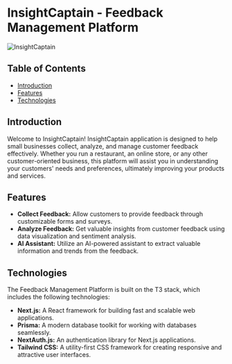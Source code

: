 # InsightCaptain - Feedback Management Platform

![InsightCaptain](app_screenshot.png)

## Table of Contents
- [Introduction](#introduction)
- [Features](#features)
- [Technologies](#technologies)


## Introduction
Welcome to InsightCaptain! InsightCaptain application is designed to help small businesses collect, analyze, and manage customer feedback effectively. Whether you run a restaurant, an online store, or any other customer-oriented business, this platform will assist you in understanding your customers' needs and preferences, ultimately improving your products and services.

## Features
- **Collect Feedback:** Allow customers to provide feedback through customizable forms and surveys.
- **Analyze Feedback:** Get valuable insights from customer feedback using data visualization and sentiment analysis.
- **AI Assistant:** Utilize an AI-powered assistant to extract valuable information and trends from the feedback.

## Technologies
The Feedback Management Platform is built on the T3 stack, which includes the following technologies:
- **Next.js:** A React framework for building fast and scalable web applications.
- **Prisma:** A modern database toolkit for working with databases seamlessly.
- **NextAuth.js:** An authentication library for Next.js applications.
- **Tailwind CSS:** A utility-first CSS framework for creating responsive and attractive user interfaces.


